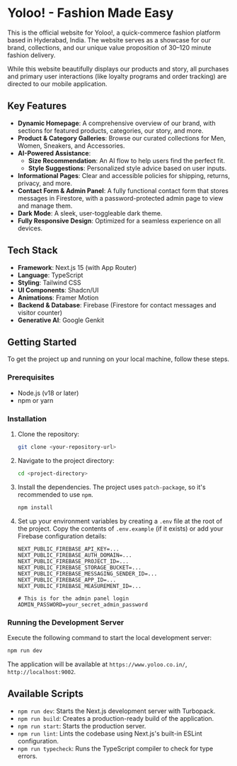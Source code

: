 # Yoloo! - Fashion Made Easy

This is the official website for Yoloo!, a quick-commerce fashion platform based in Hyderabad, India. The website serves as a showcase for our brand, collections, and our unique value proposition of 30–120 minute fashion delivery.

While this website beautifully displays our products and story, all purchases and primary user interactions (like loyalty programs and order tracking) are directed to our mobile application.

## Key Features

- **Dynamic Homepage**: A comprehensive overview of our brand, with sections for featured products, categories, our story, and more.
- **Product & Category Galleries**: Browse our curated collections for Men, Women, Sneakers, and Accessories.
- **AI-Powered Assistance**:
    - **Size Recommendation**: An AI flow to help users find the perfect fit.
    - **Style Suggestions**: Personalized style advice based on user inputs.
- **Informational Pages**: Clear and accessible policies for shipping, returns, privacy, and more.
- **Contact Form & Admin Panel**: A fully functional contact form that stores messages in Firestore, with a password-protected admin page to view and manage them.
- **Dark Mode**: A sleek, user-toggleable dark theme.
- **Fully Responsive Design**: Optimized for a seamless experience on all devices.

## Tech Stack

- **Framework**: Next.js 15 (with App Router)
- **Language**: TypeScript
- **Styling**: Tailwind CSS
- **UI Components**: Shadcn/UI
- **Animations**: Framer Motion
- **Backend & Database**: Firebase (Firestore for contact messages and visitor counter)
- **Generative AI**: Google Genkit

## Getting Started

To get the project up and running on your local machine, follow these steps.

### Prerequisites

- Node.js (v18 or later)
- npm or yarn

### Installation

1.  Clone the repository:
    ```bash
    git clone <your-repository-url>
    ```
2.  Navigate to the project directory:
    ```bash
    cd <project-directory>
    ```
3.  Install the dependencies. The project uses `patch-package`, so it's recommended to use `npm`.
    ```bash
    npm install
    ```
4.  Set up your environment variables by creating a `.env` file at the root of the project. Copy the contents of `.env.example` (if it exists) or add your Firebase configuration details:
    ```
    NEXT_PUBLIC_FIREBASE_API_KEY=...
    NEXT_PUBLIC_FIREBASE_AUTH_DOMAIN=...
    NEXT_PUBLIC_FIREBASE_PROJECT_ID=...
    NEXT_PUBLIC_FIREBASE_STORAGE_BUCKET=...
    NEXT_PUBLIC_FIREBASE_MESSAGING_SENDER_ID=...
    NEXT_PUBLIC_FIREBASE_APP_ID=...
    NEXT_PUBLIC_FIREBASE_MEASUREMENT_ID=...

    # This is for the admin panel login
    ADMIN_PASSWORD=your_secret_admin_password
    ```

### Running the Development Server

Execute the following command to start the local development server:

```bash
npm run dev
```

The application will be available at `https://www.yoloo.co.in/`, `http://localhost:9002`.

## Available Scripts

- `npm run dev`: Starts the Next.js development server with Turbopack.
- `npm run build`: Creates a production-ready build of the application.
- `npm run start`: Starts the production server.
- `npm run lint`: Lints the codebase using Next.js's built-in ESLint configuration.
- `npm run typecheck`: Runs the TypeScript compiler to check for type errors.

